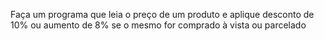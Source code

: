 Faça um programa que leia o preço de um produto e aplique desconto de 10% ou aumento de 8% se o mesmo for comprado à vista ou parcelado
